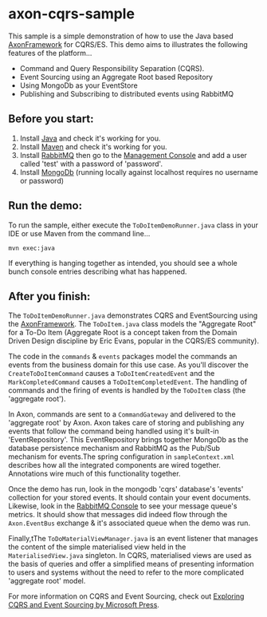 # axon-cqrs-sample

This sample is a simple demonstration of how to use the Java based [AxonFramework](http://www.axonframework.org) for CQRS/ES.
This demo aims to illustrates the following features of the platform...

- Command and Query Responsibility Separation (CQRS).
- Event Sourcing using an Aggregate Root based Repository
- Using MongoDb as your EventStore
- Publishing and Subscribing to distributed events using RabbitMQ

## Before you start:

1. Install [Java](http://www.oracle.com/technetwork/java/javase/downloads/index.html) and check it's working for you.
2. Install [Maven](http://maven.apache.org) and check it's working for you.
3. Install [RabbitMQ](https://www.rabbitmq.com) then go to the [Management Console](http://localhost:15672) and add a user called 'test' with a password of 'password'.
4. Install [MongoDb](https://www.mongodb.org) (running locally against localhost requires no username or password)

## Run the demo:

To run the sample, either execute the `ToDoItemDemoRunner.java` class in your IDE or use Maven from the command line...

```
mvn exec:java
```

If everything is hanging together as intended, you should see a whole bunch console entries describing what has happened.

## After you finish:

The `ToDoItemDemoRunner.java` demonstrates CQRS and EventSourcing using the [AxonFramework](http://www.axonframework.org).
The `ToDoItem.java` class models the "Aggregate Root" for a To-Do Item (Aggregate Root is a concept taken from
the Domain Driven Design discipline by Eric Evans, popular in the CQRS/ES community).

The code in the `commands` & `events` packages model the commands an events from the business domain for this use case. As
you'll discover the `CreateToDoItemCommand` causes a `ToDoItemCreatedEvent` and the `MarkCompletedCommand` causes a
`ToDoItemCompletedEvent`. The handling of commands and the firing of events is handled by the `ToDoItem` class (the 'aggregate root').

In Axon, commands are sent to a `CommandGateway` and delivered to the 'aggregate root' by Axon. Axon takes care of storing and publishing
any events that follow the command being handled using it's built-in 'EventRepository'. This EventRepository brings together
MongoDb as the database persistence mechanism and RabbitMQ as the Pub/Sub mechanism for events.The spring configuration
in `sampleContext.xml` describes how all the integrated components are wired together. Annotations wire much of this functionality
together.

Once the demo has run, look in the mongodb 'cqrs' database's 'events' collection for your stored events. It should contain
your event documents. Likewise, look in the [RabbitMQ Console](http://localhost:15672) to see your message queue's metrics.
It should show that messages did indeed flow through the `Axon.EventBus` exchange & it's associated queue when the demo was run.

Finally,tThe `ToDoMaterialViewManager.java` is an event listener that manages the content of the simple materialised view held in the
`MaterialisedView.java` singleton. In CQRS, materialised views are used as the basis of queries and offer a simplified means
of presenting information to users and systems without the need to refer to the more complicated 'aggregate root' model.

For more information on CQRS and Event Sourcing, check out [Exploring CQRS and Event Sourcing by Microsoft Press](https://www.microsoft.com/en-us/download/details.aspx?id=34774).


